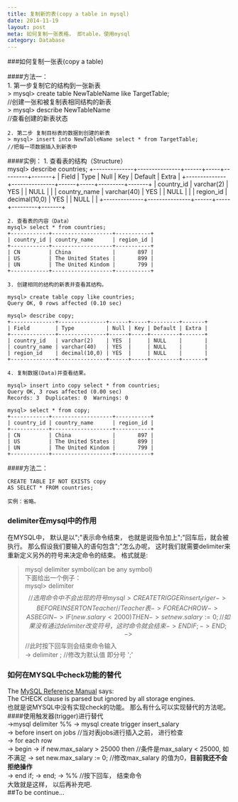 ```yaml
---
title: 复制新的表(copy a table in mysql)
date: 2014-11-19
layout: post
meta: 如何复制一张表格， 即table，使用mysql 
category: Database
---
```


###如何复制一张表(copy a table)   
  
####方法一：     
    1. 第一步复制它的结构到一张新表  
    > mysql> create table NewTableName like TargetTable;   
    //创建一张和被复制表相同结构的新表    
    > mysql> describe NewTableName  
     //查看创建的新表状态    
    
    2. 第二步 复制目标表的数据到创建的新表    
    > mysql> insert into NewTableName select * from TargetTable;   
    //把每一项数据插入到新表中    
    
####实例：
    1. 查看表的结构（Structure）    
    mysql> describe countries;
    +--------------+---------------+------+-----+---------+-------+
    | Field        | Type          | Null | Key | Default | Extra |
    +--------------+---------------+------+-----+---------+-------+
    | country_id   | varchar(2)    | YES  |     | NULL    |       |
    | country_name | varchar(40)   | YES  |     | NULL    |       |
    | region_id    | decimal(10,0) | YES  |     | NULL    |       |
    +--------------+---------------+------+-----+---------+-------+


    2. 查看表的内容（Data）      
    mysql> select * from countries;  
    +------------+-------------------+-----------+      
    | country_id | country_name      | region_id |  
    +------------+-------------------+-----------+  
    | CN         | China             |       897 |  
    | US         | The United States |       899 |  
    | UN         | The United Kindom |       799 |  
    +------------+-------------------+-----------+  
    
    3. 创建相同的结构的新表并查看其结构。 
     
    mysql> create table copy like countries;
    Query OK, 0 rows affected (0.10 sec)

    mysql> describe copy;
    +--------------+---------------+------+-----+---------+-------+
    | Field        | Type          | Null | Key | Default | Extra |
    +--------------+---------------+------+-----+---------+-------+
    | country_id   | varchar(2)    | YES  |     | NULL    |       |
    | country_name | varchar(40)   | YES  |     | NULL    |       |
    | region_id    | decimal(10,0) | YES  |     | NULL    |       |
    +--------------+---------------+------+-----+---------+-------+
    
    4. 复制数据(Data)并查看结果。  
    
    mysql> insert into copy select * from countries;
    Query OK, 3 rows affected (0.00 sec)
    Records: 3  Duplicates: 0  Warnings: 0

    mysql> select * from copy;
    +------------+-------------------+-----------+
    | country_id | country_name      | region_id |
    +------------+-------------------+-----------+
    | CN         | China             |       897 |
    | US         | The United States |       899 |
    | UN         | The United Kindom |       799 |
    +------------+-------------------+-----------+

####方法二：  

    CREATE TABLE IF NOT EXISTS copy    
    AS SELECT * FROM countries;  
    
    实例：省略。  
### delimiter在mysql中的作用     
在MYSQL中， 默认是以";"表示命令结束， 也就是说指令加上";"回车后，就会被执行。 那么假设我们要输入的语句包含";"怎么办呢， 这时我们就需要delimiter来重新定义另外的符号来决定命令的结束。
格式就是:   
> mysql delimiter symbol(can be any symbol)  
下面给出一个例子：  
    mysql> delimiter $$   //选用命令中不会出现的符号       
    mysql> CREATE TRIGGER insert_triger  
    -> BEFORE INSERT ON Teacher  //Teacher表  
    -> FOR EACH ROW  
    -> AS BEGIN  
    ->    IF(new.salary<2000)THEN  
    ->       set new.salary := 0; //如果没有通过delimiter改变符号， 这时命令就会结束  
    ->    END IF;  
    ->  END;  
    -> $$  //此时按下回车则会结束命令输入   
    -> delimiter ; //修改为默认值 即分号 ';'  
 
    

### 如何在MYSQL中check功能的替代 
The [MySQL Reference Manual](http://dev.mysql.com/doc/refman/5.1/en/create-table.html) says:    
The CHECK clause is parsed but ignored by all storage engines.  
也就是说MYSQL中没有实现check的功能。 那么有什么可以实现替代的方法呢。  
####使用触发器(trigger)进行替代   
    ->mysql delimiter %%
    -> mysql create trigger insert_salary  
    -> before insert on jobs  //当对表jobs进行插入之前， 进行检查  
    -> for each row  
    -> begin 
    ->    if new.max_salary > 25000 then    //条件是max_salary < 25000, 如不满足
    ->            set new.max_salary := 0;  //修改max_salary 的值为0，**目前我还不会拒绝操作**    
    ->    end if; 
    -> end;
    -> %%  //按下回车， 结束命令  
大致就是这样， 以后再补充吧.  
##To be continue...





 
    


